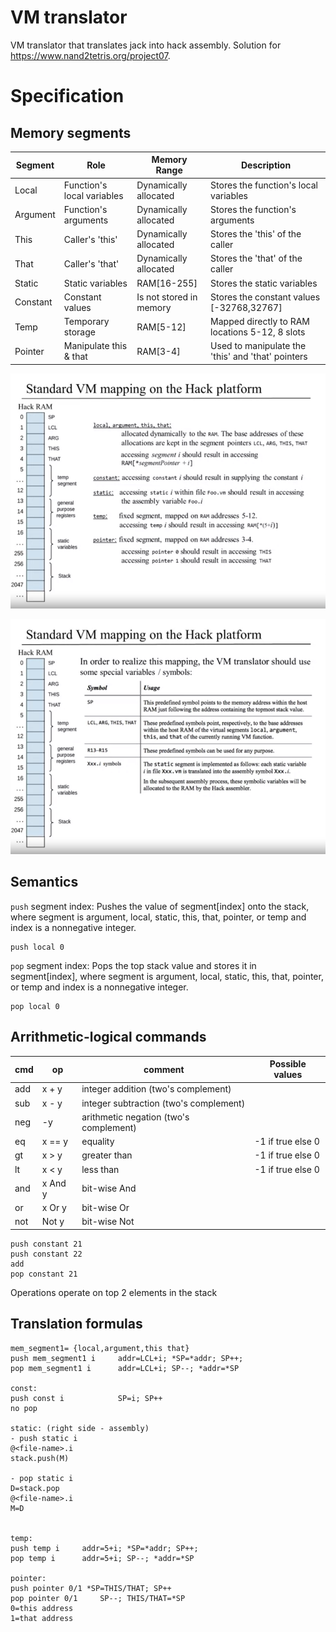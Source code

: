 
# VM translator 
VM translator that translates jack into hack assembly. 
Solution for https://www.nand2tetris.org/project07. 

# Specification
## Memory segments

| Segment | Role | Memory Range            | Description                                       | 
|----------|----------|-------------------------|---------------------------------------------------|
| Local | Function's local variables | Dynamically allocated   | Stores the function's local variables             |
| Argument | Function's arguments | Dynamically allocated   | Stores the function's arguments                   |
| This | Caller's 'this' | Dynamically allocated   | Stores the 'this' of the caller                   |
| That | Caller's 'that' | Dynamically allocated   | Stores the 'that' of the caller                   |
| Static | Static variables | RAM[16-255]             | Stores the static variables                       |
| Constant | Constant values | Is not stored in memory | Stores the constant values [-32768,32767]         |
| Temp | Temporary storage | RAM[5-12]               | Mapped directly to RAM locations 5-12, 8 slots    |
| Pointer | Manipulate this & that | RAM[3-4]                | Used to manipulate the 'this' and 'that' pointers |
 
![alt text](doc/memory_seg.png)

![alt text](doc/memory_seg_2.png)

## Semantics
`push` segment index: Pushes the value of segment[index] onto the stack, where segment is argument, local, static, this, that, pointer, or temp and index is a nonnegative integer.
```
push local 0
```
`pop` segment index: Pops the top stack value and stores it in segment[index], where segment is argument, local, static, this, that, pointer, or temp and index is a nonnegative integer.
```
pop local 0
```
## Arrithmetic-logical commands

|cmd  |  op     | comment                               | Possible values     |
|-----|---------|---------------------------------------|---------------------|
|add  | x + y   | integer addition (two's complement)   |                     |
|sub  | x - y   | integer subtraction (two's complement)|                     |
|neg  | -y      | arithmetic negation (two's complement)|                     |
|eq   | x == y  | equality                              | -1 if true else 0   |
|gt   | x > y   | greater than                          | -1 if true else 0   |
|lt   | x < y   | less than                             | -1 if true else 0   |
|and  | x And y | bit-wise And                          |                     |
|or   | x Or y  | bit-wise Or                           |                     |
|not  | Not y   | bit-wise Not                          |                     |

```text
push constant 21
push constant 22
add
pop constant 21
```
Operations operate on top 2 elements in the stack


## Translation formulas
```
mem_segment1= {local,argument,this that}
push mem_segment1 i     addr=LCL+i; *SP=*addr; SP++; 
pop mem_segment1 i      addr=LCL+i; SP--; *addr=*SP

const:
push const i            SP=i; SP++
no pop

static: (right side - assembly)
- push static i       
@<file-name>.i
stack.push(M)

- pop static i 
D=stack.pop
@<file-name>.i
M=D


temp:
push temp i     addr=5+i; *SP=*addr; SP++; 
pop temp i      addr=5+i; SP--; *addr=*SP

pointer:
push pointer 0/1 *SP=THIS/THAT; SP++
pop pointer 0/1		SP--; THIS/THAT=*SP
0=this address
1=that address
```